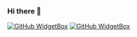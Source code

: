 ### Hi there 👋
[![GitHub WidgetBox](https://github-widgetbox.vercel.app/api/profile?username=JasperJakobs&data=followers,repositories,stars,commits)](https://github.com/Jurredr/github-widgetbox)
[![GitHub WidgetBox](https://github-widgetbox.vercel.app/api/skills?languages=js,java,php,html,css,csharp,xml,json,yaml,mysql,powershell,l)](https://github.com/Jurredr/github-widgetbox)
